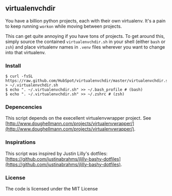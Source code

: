 ## virtualenvchdir

You have a billion python projects, each with their own virtualenv. It's a pain to keep running `workon` while moving between
projects.

This can get quite annoying if you have tons of projects. To get around this, simply source the contained `virtualenvchdir.sh`
in your shell (either `bash` or `zsh`) and place virtualenv names in `.venv` files wherever you want to change into that
virtualenv.

### Install

    $ curl -fsSL https://raw.github.com/HubSpot/virtualenvchdir/master/virtualenvchdir.sh > ~/.virtualenvchdir.sh
    $ echo ". ~/.virtualenvchdir.sh" >> ~/.bash_profile # (bash)
    $ echo ". ~/.virtualenvchdir.sh" >> ~/.zshrc # (zsh)

### Depencencies

This script depends on the execellent virtualenvwrapper project. See [http://www.doughellmann.com/projects/virtualenvwrapper/](http://www.doughellmann.com/projects/virtualenvwrapper/).

### Inspirations

This script was inspired by Justin Lilly's dotfiles: [https://github.com/justinabrahms/jlilly-bashy-dotfiles](https://github.com/justinabrahms/jlilly-bashy-dotfiles).

### License

The code is licensed under the MIT License
